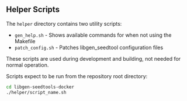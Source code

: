 ## Helper Scripts

The `helper` directory contains two utility scripts:

- `gen_help.sh` - Shows available commands for when not using the Makefile
- `patch_config.sh` - Patches libgen_seedtool configuration files

These scripts are used during development and building, not needed for normal operation.

Scripts expect to be run from the repository root directory:
```bash
cd libgen-seedtools-docker
./helper/script_name.sh

